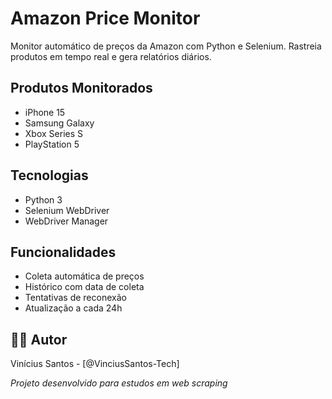 #  Amazon Price Monitor

Monitor automático de preços da Amazon com Python e Selenium. Rastreia produtos em tempo real e gera relatórios diários.

##  Produtos Monitorados
- iPhone 15
- Samsung Galaxy  
- Xbox Series S
- PlayStation 5

##  Tecnologias
- Python 3
- Selenium WebDriver
- WebDriver Manager

##  Funcionalidades
- Coleta automática de preços
- Histórico com data de coleta
- Tentativas de reconexão
- Atualização a cada 24h

## 👨‍💻 Autor
Vinícius Santos - [@VinciusSantos-Tech]

*Projeto desenvolvido para estudos em web scraping*
